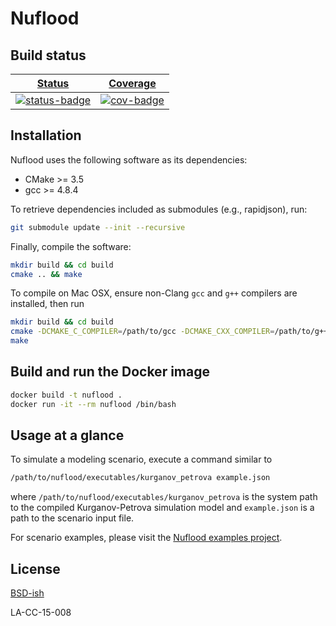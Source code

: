 # Nuflood

## Build status

| [Status][status-link]          | [Coverage][cov-link]      |
| :----------------------------: | :----------------------: |
| [![status-badge]][status-link] | [![cov-badge]][cov-link] |

[status-badge]: https://github.com/lanl/nuflood/workflows/CI/badge.svg
[status-link]: https://github.com/lanl/nuflood/actions?query=workflow%3ACI
[cov-badge]: https://codecov.io/gh/lanl/nuflood/branch/master/graph/badge.svg
[cov-link]: https://codecov.io/gh/lanl/nuflood

## Installation

Nuflood uses the following software as its dependencies:

* CMake >= 3.5
* gcc >= 4.8.4

To retrieve dependencies included as submodules (e.g., rapidjson), run:

```bash
git submodule update --init --recursive
```

Finally, compile the software:

```bash
mkdir build && cd build
cmake .. && make
```

To compile on Mac OSX, ensure non-Clang `gcc` and `g++` compilers are installed, then run
```bash
mkdir build && cd build
cmake -DCMAKE_C_COMPILER=/path/to/gcc -DCMAKE_CXX_COMPILER=/path/to/g++ ..
make
```

## Build and run the Docker image

```bash
docker build -t nuflood .
docker run -it --rm nuflood /bin/bash
```

## Usage at a glance
To simulate a modeling scenario, execute a command similar to
```bash
/path/to/nuflood/executables/kurganov_petrova example.json
```
where `/path/to/nuflood/executables/kurganov_petrova` is the system path to the compiled Kurganov-Petrova simulation model and `example.json` is a path to the scenario input file.

For scenario examples, please visit the [Nuflood examples project](https://github.com/tasseff/nuflood-examples).

## License
[BSD-ish](https://github.com/lanl/nuflood/blob/master/LICENSE.md)

LA-CC-15-008
